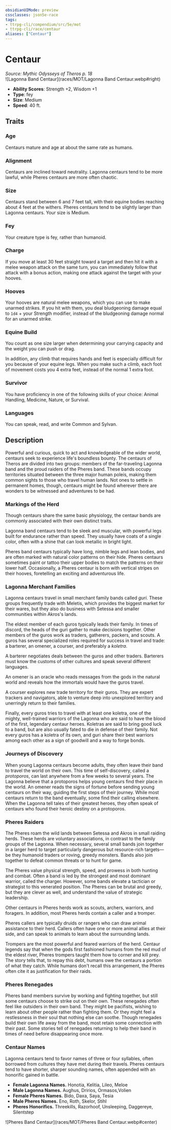 ```yaml
---
obsidianUIMode: preview
cssclasses: json5e-race
tags:
- ttrpg-cli/compendium/src/5e/mot
- ttrpg-cli/race/centaur
aliases: ["Centaur"]
---
```

# Centaur
*Source: Mythic Odysseys of Theros p. 18*  
![Lagonna Band Centaur](races/MOT/Lagonna Band Centaur.webp#right)  

- **Ability Scores**: Strength +2, Wisdom +1
- **Type**: fey
- **Size**: Medium
- **Speed**: 40 ft.

## Traits

### Age

Centaurs mature and age at about the same rate as humans.

### Alignment

Centaurs are inclined toward neutrality. Lagonna centaurs tend to be more lawful, while Pheres centaurs are more often chaotic.

### Size

Centaurs stand between 6 and 7 feet tall, with their equine bodies reaching about 4 feet at the withers. Pheres centaurs tend to be slightly larger than Lagonna centaurs. Your size is Medium.

### Fey

Your creature type is fey, rather than humanoid.

### Charge

If you move at least 30 feet straight toward a target and then hit it with a melee weapon attack on the same turn, you can immediately follow that attack with a bonus action, making one attack against the target with your hooves.

### Hooves

Your hooves are natural melee weapons, which you can use to make unarmed strikes. If you hit with them, you deal bludgeoning damage equal to `1d4` + your Strength modifier, instead of the bludgeoning damage normal for an unarmed strike.

### Equine Build

You count as one size larger when determining your carrying capacity and the weight you can push or drag.

In addition, any climb that requires hands and feet is especially difficult for you because of your equine legs. When you make such a climb, each foot of movement costs you 4 extra feet, instead of the normal 1 extra foot.

### Survivor

You have proficiency in one of the following skills of your choice: Animal Handling, Medicine, Nature, or Survival.

### Languages

You can speak, read, and write Common and Sylvan.

## Description

Powerful and curious, quick to act and knowledgeable of the wider world, centaurs seek to experience life's boundless bounty. The centaurs of Theros are divided into two groups: members of the far-traveling Lagonna band and the proud raiders of the Pheres band. These bands occupy territories situated between the three major human poleis, making them common sights to those who travel human lands. Not ones to settle in permanent homes, though, centaurs might be found wherever there are wonders to be witnessed and adventures to be had.

### Markings of the Herd

Though centaurs share the same basic physiology, the centaur bands are commonly associated with their own distinct traits.

Lagonna band centaurs tend to be sleek and muscular, with powerful legs built for endurance rather than speed. They usually have coats of a single color, often with a shine that can look metallic in bright light.

Pheres band centaurs typically have long, nimble legs and lean bodies, and are often marked with natural color patterns on their hide. Pheres centaurs sometimes paint or tattoo their upper bodies to match the patterns on their lower half. Occasionally, a Pheres centaur is born with vertical stripes on their hooves, foretelling an exciting and adventurous life.

### Lagonna Merchant Families

Lagonna centaurs travel in small merchant family bands called *guri*. These groups frequently trade with Meletis, which provides the biggest market for their wares, but they also do business with Setessa and smaller communities within Akros's lands.

The eldest member of each guros typically leads their family. In times of discord, the heads of the guri gather to make decisions together. Other members of the guros work as traders, gatherers, packers, and scouts. A guros has several specialized roles required for success in travel and trade: a barterer, an omener, a courser, and preferably a *koletra*.

A barterer negotiates deals between the guros and other traders. Barterers must know the customs of other cultures and speak several different languages.

An omener is an oracle who reads messages from the gods in the natural world and reveals how the immortals would have the guros travel.

A courser explores new trade territory for their guros. They are expert trackers and navigators, able to venture deep into unexplored territory and unerringly return to their families.

Finally, every guros tries to travel with at least one koletra, one of the mighty, well-trained warriors of the Lagonna who are said to have the blood of the first, legendary centaur heroes. Koletras are said to bring good luck to a band, but are also usually fated to die in defense of their family. Not every guros has a koletra of its own, and guri share their best warriors among each other as a sign of goodwill and a way to forge bonds.

### Journeys of Discovery

When young Lagonna centaurs become adults, they often leave their band to travel the world on their own. This time of self-discovery, called a *protoporos*, can last anywhere from a few weeks to several years. The Lagonna believe that a protoporos helps young centaurs find their place in the world. An omener reads the signs of fortune before sending young centaurs on their way, guiding the first steps of their journey. While most centaurs return to the band eventually, some find their calling elsewhere. When the Lagonna tell tales of their greatest heroes, they often speak of centaurs who found their heroic destiny on a protoporos.

### Pheres Raiders

The Pheres roam the wild lands between Setessa and Akros in small raiding herds. These herds are voluntary associations, in contrast to the family groups of the Lagonna. When necessary, several small bands join together in a larger herd to target particularly dangerous but resource-rich targets—be they humanoid traders or roving, greedy monsters. Bands also join together to defeat common threats or to hunt for game.

The Pheres value physical strength, speed, and prowess in both hunting and combat. Often a band is led by the strongest and most dominant warrior, called the charger. However, some bands elevate a tactician or strategist to this venerated position. The Pheres can be brutal and greedy, but they are clever as well, and understand the value of strategic leadership.

Other centaurs in Pheres herds work as scouts, archers, warriors, and foragers. In addition, most Pheres herds contain a caller and a tromper.

Pheres callers are typically druids or rangers who can draw animal assistance to their herd. Callers often have one or more animal allies at their side, and can speak to animals to learn about the surrounding lands.

Trompers are the most powerful and feared warriors of the herd. Centaur legends say that when the gods first fashioned humans from the red mud of the eldest river, Pheres trompers taught them how to corner and kill prey. The story tells that, to repay this debt, humans owe the centaurs a portion of what they catch. While humans don't recall this arrangement, the Pheres often cite it as justification for their raids.

### Pheres Renegades

Pheres band members survive by working and fighting together, but still some centaurs choose to strike out on their own. These renegades often feel like outsiders in their own band. They might be pacifists, wishing to learn about other people rather than fighting them. Or they might feel a restlessness in their soul that nothing else can soothe. Though renegades build their own life away from the band, most retain some connection with their past. Some stories tell of renegades returning to help their band in times of need before disappearing once more.

### Centaur Names

Lagonna centaurs tend to favor names of three or four syllables, often borrowed from cultures they have met during their travels. Pheres centaurs tend to have shorter, sharper sounding names, often appended with an honorific gained in battle.

- **Female Lagonna Names.** Honotia, Kelitia, Lileo, Meloe  
- **Male Lagonna Names.** Aughus, Dririos, Ormasos,Volien  
- **Female Pheres Names.** Bido, Daxa, Saya, Tesia  
- **Male Pheres Names.** Eno, Roth, Skelor, Stihl  
- **Pheres Honorifics.** Threekills, Razorhoof, Unsleeping, Daggereye, Silentstep  


![Pheres Band Centaur](races/MOT/Pheres Band Centaur.webp#center)